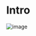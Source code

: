 # Intro
![image](https://user-images.githubusercontent.com/61461791/144428688-a7e009c8-54cc-4d4f-8451-a868337d6cda.png)

